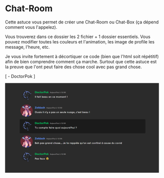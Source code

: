 # Chat-Room

Cette astuce vous permet de créer une Chat-Room ou Chat-Box (ça dépend comment vous l'appelez).

Vous trouverez dans ce dossier les 2 fichier + 1 dossier essentiels. Vous pouvez modifier toutes les couleurs et l'animation, les image de profile les message, l'heure, etc.

Je vous invite fortement à décortiquer ce code (bien que l'html soit répétitif) afin de bien comprendre comment ça marche. Surtout que cette astuce est la preuve que l'ont peut faire des chose cool avec pas grand chose.

[ - DoctorPok ]

<div align="center">
  <img src="https://github.com/DoctorPok42/Astuces-Web/blob/main/IMG/Chat-Room.PNG">
</div>